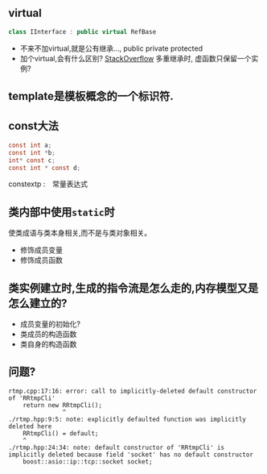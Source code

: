 ## virtual
```cpp
class IInterface : public virtual RefBase
```
* 不来不加virtual,就是公有继承...,
  public
  private
  protected
* 加个virtual,会有什么区别?
[StackOverflow](http://stackoverflow.com/a/21607)
多重继承时, 虚函数只保留一个实例?

## template是模板概念的一个标识符.

## const大法
``` c
const int a;
const int *b;
int* const c;
const int * const d;
```

constextp :　常量表达式

## 类内部中使用`static`时
使类成语与类本身相关,而不是与类对象相关。
- 修饰成员变量
- 修饰成员函数

## 类实例建立时,生成的指令流是怎么走的,内存模型又是怎么建立的?
- 成员变量的初始化?
- 类成员的构造函数
- 类自身的构造函数


## 问题?
```shell
rtmp.cpp:17:16: error: call to implicitly-deleted default constructor of 'RRtmpCli'
    return new RRtmpCli();
               ^
./rtmp.hpp:9:5: note: explicitly defaulted function was implicitly deleted here
    RRtmpCli() = default;
    ^
./rtmp.hpp:24:34: note: default constructor of 'RRtmpCli' is implicitly deleted because field 'socket' has no default constructor
    boost::asio::ip::tcp::socket socket;
```